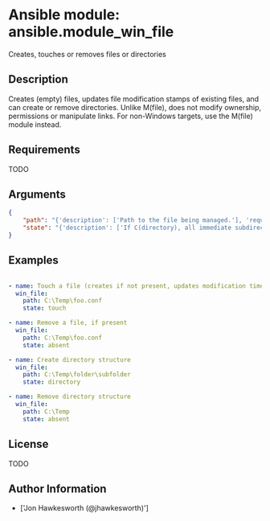 # Ansible module: ansible.module_win_file


Creates, touches or removes files or directories

## Description

Creates (empty) files, updates file modification stamps of existing files, and can create or remove directories.
Unlike M(file), does not modify ownership, permissions or manipulate links.
For non-Windows targets, use the M(file) module instead.

## Requirements

TODO

## Arguments

``` json
{
    "path": "{'description': ['Path to the file being managed.'], 'required': True, 'type': 'path', 'aliases': ['dest', 'name']}",
    "state": "{'description': ['If C(directory), all immediate subdirectories will be created if they do not exist.', 'If C(file), the file will NOT be created if it does not exist, see the M(copy) or M(template) module if you want that behavior.  If C(absent), directories will be recursively deleted, and files will be removed.', 'If C(touch), an empty file will be created if the C(path) does not exist, while an existing file or directory will receive updated file access and modification times (similar to the way C(touch) works from the command line).'], 'choices': ['absent', 'directory', 'file', 'touch']}",
}
```

## Examples


``` yaml

- name: Touch a file (creates if not present, updates modification time if present)
  win_file:
    path: C:\Temp\foo.conf
    state: touch

- name: Remove a file, if present
  win_file:
    path: C:\Temp\foo.conf
    state: absent

- name: Create directory structure
  win_file:
    path: C:\Temp\folder\subfolder
    state: directory

- name: Remove directory structure
  win_file:
    path: C:\Temp
    state: absent

```

## License

TODO

## Author Information
  - ['Jon Hawkesworth (@jhawkesworth)']
